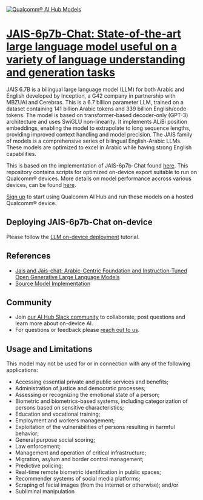 [![Qualcomm® AI Hub Models](https://qaihub-public-assets.s3.us-west-2.amazonaws.com/qai-hub-models/quic-logo.jpg)](../../README.md)


# [JAIS-6p7b-Chat: State-of-the-art large language model useful on a variety of language understanding and generation tasks](https://aihub.qualcomm.com/models/jais_6p7b_chat_quantized)

JAIS 6.7B is a bilingual large language model (LLM) for both Arabic and English developed by Inception, a G42 company in partnership with MBZUAI and Cerebras. This is a 6.7 billion parameter LLM, trained on a dataset containing 141 billion Arabic tokens and 339 billion English/code tokens. The model is based on transformer-based decoder-only (GPT-3) architecture and uses SwiGLU non-linearity. It implements ALiBi position embeddings, enabling the model to extrapolate to long sequence lengths, providing improved context handling and model precision. The JAIS family of models is a comprehensive series of bilingual English-Arabic LLMs. These models are optimized to excel in Arabic while having strong English capabilities.

This is based on the implementation of JAIS-6p7b-Chat found
[here]({source_repo}). This repository contains scripts for optimized on-device
export suitable to run on Qualcomm® devices. More details on model performance
accross various devices, can be found [here](https://aihub.qualcomm.com/models/jais_6p7b_chat_quantized).

[Sign up](https://myaccount.qualcomm.com/signup) to start using Qualcomm AI Hub and run these models on a hosted Qualcomm® device.

## Deploying JAIS-6p7b-Chat on-device

Please follow the [LLM on-device deployment](https://github.com/quic/ai-hub-apps/tree/main/tutorials/llm_on_genie) tutorial.





## References
* [Jais and Jais-chat: Arabic-Centric Foundation and Instruction-Tuned Open Generative Large Language Models](https://arxiv.org/abs/2308.16149)
* [Source Model Implementation](https://huggingface.co/inceptionai/jais-family-6p7b)



## Community
* Join [our AI Hub Slack community](https://aihub.qualcomm.com/community/slack) to collaborate, post questions and learn more about on-device AI.
* For questions or feedback please [reach out to us](mailto:ai-hub-support@qti.qualcomm.com).


## Usage and Limitations

This model may not be used for or in connection with any of the following applications:

- Accessing essential private and public services and benefits;
- Administration of justice and democratic processes;
- Assessing or recognizing the emotional state of a person;
- Biometric and biometrics-based systems, including categorization of persons based on sensitive characteristics;
- Education and vocational training;
- Employment and workers management;
- Exploitation of the vulnerabilities of persons resulting in harmful behavior;
- General purpose social scoring;
- Law enforcement;
- Management and operation of critical infrastructure;
- Migration, asylum and border control management;
- Predictive policing;
- Real-time remote biometric identification in public spaces;
- Recommender systems of social media platforms;
- Scraping of facial images (from the internet or otherwise); and/or
- Subliminal manipulation


